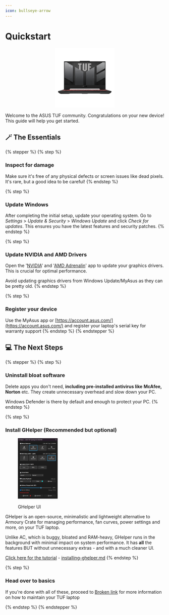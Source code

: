 ```yaml
---
icon: bullseye-arrow
---
```


# Quickstart

<div align="center" data-full-width="false"><figure><img src="../.gitbook/assets/image (19).png" alt="An Asus TUF Laptop" width="188"><figcaption></figcaption></figure></div>

Welcome to the ASUS TUF community. Congratulations on your new device! This guide will help you get started.&#x20;

## 🪄 The Essentials

{% stepper %}
{% step %}
### Inspect for damage

Make sure it's free of any physical defects or screen issues like dead pixels. It's rare, but a good idea to be careful!
{% endstep %}

{% step %}
### Update Windows

After completing the initial setup, update your operating system. Go to _Settings_ > _Update & Security_ > _Windows Update_ and click _Check for updates_. This ensures you have the latest features and security patches.
{% endstep %}

{% step %}
### Update NVIDIA and AMD Drivers

Open the '[NVIDIA](https://www.nvidia.com/en-us/software/nvidia-app/)' and '[AMD Adrenalin](https://www.amd.com/en/products/software/adrenalin.html)' app to update your graphics drivers. This is crucial for optimal performance.&#x20;

Avoid updating graphics drivers from Windows Update/MyAsus as they can be pretty old.
{% endstep %}

{% step %}
### Register your device

Use the MyAsus app or [https://account.asus.com/](https://account.asus.com/) and register your laptop's serial key for warranty support
{% endstep %}
{% endstepper %}

## 💻 The Next Steps

{% stepper %}
{% step %}
### Uninstall bloat software

Delete apps you don't need, **including pre-installed antivirus like** **McAfee, Norton** etc. They create unnecessary overhead and slow down your PC.

Windows Defender is there by default and enough to protect your PC.
{% endstep %}

{% step %}
### Install GHelper (Recommended but optional)

<div align="left"><figure><img src="../.gitbook/assets/image (20).png" alt="" width="126"><figcaption><p>GHelper UI</p></figcaption></figure></div>

GHelper is an open-source, minimalistic and lightweight alternative to Armoury Crate for managing performance, fan curves, power settings and more, on your TUF laptop.&#x20;

Unlike AC, which is buggy, bloated and RAM-heavy, GHelper runs in the background with minimal impact on system performance. It has **all** the features BUT without unnecessary extras - and with a much cleaner UI.

[Click here for the tutorial](installing-ghelper.md) - [installing-ghelper.md](installing-ghelper.md "mention")
{% endstep %}

{% step %}
### Head over to basics

If you're done with all of these, proceed to [Broken link](broken-reference "mention") for more information on how to maintain your TUF laptop


{% endstep %}
{% endstepper %}

